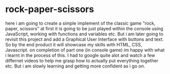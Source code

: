# rock-paper-scissors
here i am going to create a simple implement of the classic game "rock, paper, scissors" at first it is going to be just played within the console using JavaScript, working with functions and variables etc. But i am later going to revisit this project and add a Graphical User Interface with buttons and text. So by the end product it will showcase my skills with HTML, CSS, Javascript.
on completion of part one (in console game) im happy with what i learnt in the process of this. I had to google quite alot and watch a few differnet videos to help me grasp how to actually put everything together etc. But i am slowly learning and getting more confident as i go on.
